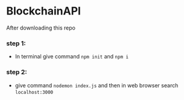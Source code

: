 # BlockchainAPI

After downloading this repo

### step 1:
* In terminal give command `npm init` and `npm i`

### step 2:
* give command `nodemon index.js` 
  and then in web browser search `localhost:3000`
